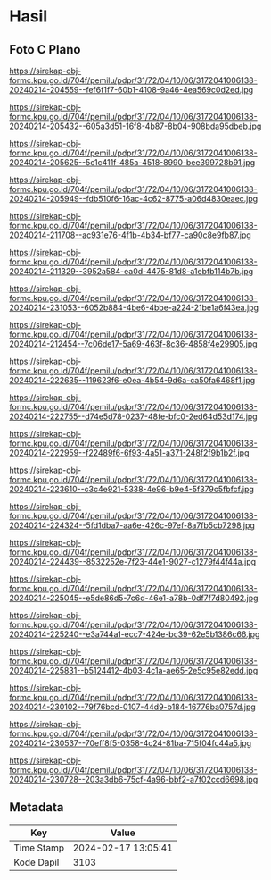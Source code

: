 # Hasil

## Foto C Plano

https://sirekap-obj-formc.kpu.go.id/704f/pemilu/pdpr/31/72/04/10/06/3172041006138-20240214-204559--fef6f1f7-60b1-4108-9a46-4ea569c0d2ed.jpg

https://sirekap-obj-formc.kpu.go.id/704f/pemilu/pdpr/31/72/04/10/06/3172041006138-20240214-205432--605a3d51-16f8-4b87-8b04-908bda95dbeb.jpg

https://sirekap-obj-formc.kpu.go.id/704f/pemilu/pdpr/31/72/04/10/06/3172041006138-20240214-205625--5c1c411f-485a-4518-8990-bee399728b91.jpg

https://sirekap-obj-formc.kpu.go.id/704f/pemilu/pdpr/31/72/04/10/06/3172041006138-20240214-205949--fdb510f6-16ac-4c62-8775-a06d4830eaec.jpg

https://sirekap-obj-formc.kpu.go.id/704f/pemilu/pdpr/31/72/04/10/06/3172041006138-20240214-211708--ac931e76-4f1b-4b34-bf77-ca90c8e9fb87.jpg

https://sirekap-obj-formc.kpu.go.id/704f/pemilu/pdpr/31/72/04/10/06/3172041006138-20240214-211329--3952a584-ea0d-4475-81d8-a1ebfb114b7b.jpg

https://sirekap-obj-formc.kpu.go.id/704f/pemilu/pdpr/31/72/04/10/06/3172041006138-20240214-231053--6052b884-4be6-4bbe-a224-21be1a6f43ea.jpg

https://sirekap-obj-formc.kpu.go.id/704f/pemilu/pdpr/31/72/04/10/06/3172041006138-20240214-212454--7c06de17-5a69-463f-8c36-4858f4e29905.jpg

https://sirekap-obj-formc.kpu.go.id/704f/pemilu/pdpr/31/72/04/10/06/3172041006138-20240214-222635--119623f6-e0ea-4b54-9d6a-ca50fa6468f1.jpg

https://sirekap-obj-formc.kpu.go.id/704f/pemilu/pdpr/31/72/04/10/06/3172041006138-20240214-222755--d74e5d78-0237-48fe-bfc0-2ed64d53d174.jpg

https://sirekap-obj-formc.kpu.go.id/704f/pemilu/pdpr/31/72/04/10/06/3172041006138-20240214-222959--f22489f6-6f93-4a51-a371-248f2f9b1b2f.jpg

https://sirekap-obj-formc.kpu.go.id/704f/pemilu/pdpr/31/72/04/10/06/3172041006138-20240214-223610--c3c4e921-5338-4e96-b9e4-5f379c5fbfcf.jpg

https://sirekap-obj-formc.kpu.go.id/704f/pemilu/pdpr/31/72/04/10/06/3172041006138-20240214-224324--5fd1dba7-aa6e-426c-97ef-8a7fb5cb7298.jpg

https://sirekap-obj-formc.kpu.go.id/704f/pemilu/pdpr/31/72/04/10/06/3172041006138-20240214-224439--8532252e-7f23-44e1-9027-c1279f44f44a.jpg

https://sirekap-obj-formc.kpu.go.id/704f/pemilu/pdpr/31/72/04/10/06/3172041006138-20240214-225045--e5de86d5-7c6d-46e1-a78b-0df7f7d80492.jpg

https://sirekap-obj-formc.kpu.go.id/704f/pemilu/pdpr/31/72/04/10/06/3172041006138-20240214-225240--e3a744a1-ecc7-424e-bc39-62e5b1386c66.jpg

https://sirekap-obj-formc.kpu.go.id/704f/pemilu/pdpr/31/72/04/10/06/3172041006138-20240214-225831--b5124412-4b03-4c1a-ae65-2e5c95e82edd.jpg

https://sirekap-obj-formc.kpu.go.id/704f/pemilu/pdpr/31/72/04/10/06/3172041006138-20240214-230102--79f76bcd-0107-44d9-b184-16776ba0757d.jpg

https://sirekap-obj-formc.kpu.go.id/704f/pemilu/pdpr/31/72/04/10/06/3172041006138-20240214-230537--70eff8f5-0358-4c24-81ba-715f04fc44a5.jpg

https://sirekap-obj-formc.kpu.go.id/704f/pemilu/pdpr/31/72/04/10/06/3172041006138-20240214-230728--203a3db6-75cf-4a96-bbf2-a7f02ccd6698.jpg


## Metadata

| Key        | Value               |
| ---------- | ------------------- |
| Time Stamp | 2024-02-17 13:05:41 |
| Kode Dapil | 3103                |



